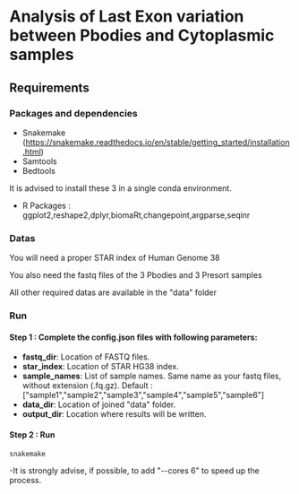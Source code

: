 # Analysis of Last Exon variation between Pbodies and Cytoplasmic samples

## Requirements

### Packages and dependencies
- Snakemake (https://snakemake.readthedocs.io/en/stable/getting_started/installation.html)
- Samtools
- Bedtools

It is advised to install these 3 in a single conda environment.

- R Packages : ggplot2,reshape2,dplyr,biomaRt,changepoint,argparse,seqinr

### Datas
You will need a proper STAR index of Human Genome 38

You also need the fastq files of the 3 Pbodies and 3 Presort samples

All other required datas are available in the "data" folder


### Run
#### Step 1 : Complete the config.json files with following parameters:

- **fastq_dir**: Location of FASTQ files.
- **star_index**: Location of STAR HG38 index.
- **sample_names**: List of sample names. Same name as your fastq files, without extension (.fq.gz). Default : ["sample1","sample2","sample3","sample4","sample5","sample6"]
- **data_dir**: Location of joined "data" folder.
- **output_dir**: Location where results will be written.

#### Step 2 : Run
```
snakemake
```
-It is strongly advise, if possible, to add "--cores 6" to speed up the process.
